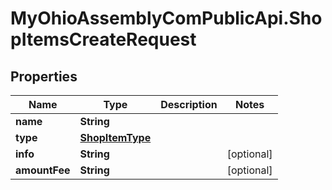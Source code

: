# MyOhioAssemblyComPublicApi.ShopItemsCreateRequest

## Properties

Name | Type | Description | Notes
------------ | ------------- | ------------- | -------------
**name** | **String** |  | 
**type** | [**ShopItemType**](ShopItemType.md) |  | 
**info** | **String** |  | [optional] 
**amountFee** | **String** |  | [optional] 


